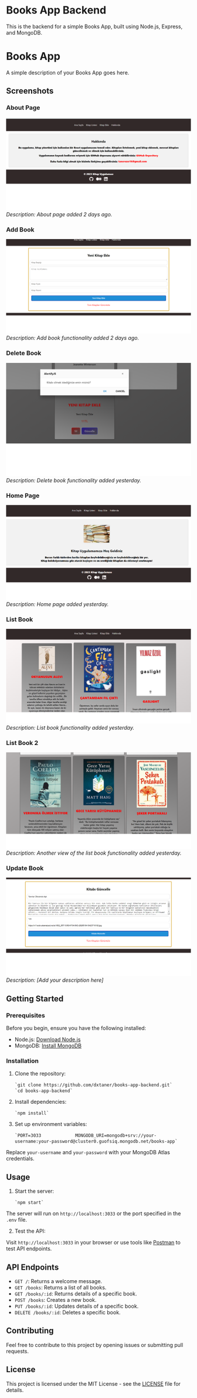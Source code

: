 
Books App Backend
=================

This is the backend for a simple Books App, built using Node.js, Express, and MongoDB.

# Books App

A simple description of your Books App goes here.

## Screenshots

### About Page
![About Page](BooksAppScreen/about.png)
*Description: About page added 2 days ago.*

### Add Book
![Add Book](BooksAppScreen/addbook.png)
*Description: Add book functionality added 2 days ago.*

### Delete Book
![Delete Book](BooksAppScreen/deletebook.png)
*Description: Delete book functionality added yesterday.*

### Home Page
![Home Page](BooksAppScreen/homepage.png)
*Description: Home page added yesterday.*

### List Book
![List Book](BooksAppScreen/listbook.png)
*Description: List book functionality added yesterday.*

### List Book 2
![List Book 2](BooksAppScreen/listbook2.png)
*Description: Another view of the list book functionality added yesterday.*

### Update Book
![Update Book](BooksAppScreen/updatebook.png)
*Description: [Add your description here]*

Getting Started
---------------

### Prerequisites

Before you begin, ensure you have the following installed:

*   Node.js: [Download Node.js](https://nodejs.org/)
*   MongoDB: [Install MongoDB](https://docs.mongodb.com/manual/installation/)

### Installation

1.  Clone the repository:

        `git clone https://github.com/dxtaner/books-app-backend.git`
        `cd books-app-backend`
    

2.  Install dependencies:

        `npm install`
    

3.  Set up environment variables:

        `PORT=3033             MONGODB_URI=mongodb+srv://your-username:your-password@cluster0.guofsiq.mongodb.net/books-app`
        
    

Replace `your-username` and `your-password` with your MongoDB Atlas credentials.

Usage
-----

1.  Start the server:

        `npm start`
    

The server will run on `http://localhost:3033` or the port specified in the `.env` file.

2.  Test the API:

Visit `http://localhost:3033` in your browser or use tools like [Postman](https://www.postman.com/) to test API endpoints.

API Endpoints
-------------

*   `GET /`: Returns a welcome message.
*   `GET /books`: Returns a list of all books.
*   `GET /books/:id`: Returns details of a specific book.
*   `POST /books`: Creates a new book.
*   `PUT /books/:id`: Updates details of a specific book.
*   `DELETE /books/:id`: Deletes a specific book.

Contributing
------------

Feel free to contribute to this project by opening issues or submitting pull requests.

License
-------

This project is licensed under the MIT License - see the [LICENSE](LICENSE) file for details.
